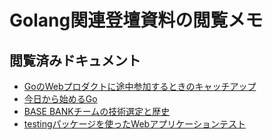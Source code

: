 # Golang関連登壇資料の閲覧メモ

## 閲覧済みドキュメント
- [GoのWebプロダクトに途中参加するときのキャッチアップ](/_documents/Golang関連登壇資料のメモ/GoのWebプロダクトに途中参加するときのキャッチアップ.md)
- [今日から始めるGo](/_documents/Golang関連登壇資料の閲覧メモ/今日から始めるGo.md)
- [BASE BANKチームの技術選定と歴史](/_documents/Golang関連登壇資料の閲覧メモ/BASEBANKチームの技術選定と歴史.md)
- [testingパッケージを使ったWebアプリケーションテスト](/_documents/Golang関連登壇資料の閲覧メモ/testingパッケージを使ったWebアプリケーションテスト.md)